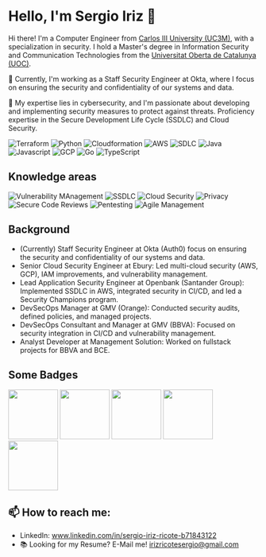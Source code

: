 # Hello, I'm Sergio Iriz 👋

Hi there! I'm a Computer Engineer from [Carlos III University (UC3M)](https://www.uc3m.es/Home), with a specialization in security. I hold a Master's degree in Information Security and Communication Technologies from the [Universitat Oberta de Catalunya (UOC)](https://www.uoc.edu/es/estudios?utm_medium=cpc&utm_source=googlesearch&utm_campaign=cap_nd_es&utm_term=uoc&gad_source=1&gclid=EAIaIQobChMI2ubAyKmjhgMVbJJQBh0vJgDfEAAYASAAEgKjlPD_BwE).

💼 Currently, I'm working as a Staff Security Engineer at Okta, where I focus on ensuring the security and confidentiality of our systems and data.

🔐 My expertise lies in cybersecurity, and I'm passionate about developing and implementing security measures to protect against threats. Proficiency expertise in the Secure Development Life Cycle (SSDLC) and Cloud Security.

![Terraform](https://img.shields.io/badge/Terraform-Expert-blue)
![Python](https://img.shields.io/badge/Python-Expert-blue)
![Cloudformation](https://img.shields.io/badge/Cloudformation-Expert-blue)
![AWS](https://img.shields.io/badge/AWS-Expert-blue)
![SDLC](https://img.shields.io/badge/SDLC-Expert-blue)
![Java](https://img.shields.io/badge/Java-Intermediate-green)
![Javascript](https://img.shields.io/badge/Javascript-Intermediate-green)
![GCP](https://img.shields.io/badge/GCP-Intermediate-green)
![Go](https://img.shields.io/badge/Go-Beginner-yellow)
![TypeScript](https://img.shields.io/badge/TypeScript-Beginner-yellow)


## Knowledge areas

![Vulnerability MAnagement](https://img.shields.io/badge/Vulnerability_Management-💼-purple)
![SSDLC](https://img.shields.io/badge/SSDLC-💼-purple)
![Cloud Security](https://img.shields.io/badge/Cloud_Security-💼-purple)
![Privacy](https://img.shields.io/badge/Privacy-💼-purple)
![Secure Code Reviews](https://img.shields.io/badge/SAST-💼-purple)
![Pentesting](https://img.shields.io/badge/Pentesting-💼-purple)
![Agile Management](https://img.shields.io/badge/Agile_Management-💼-purple)

## Background

* (Currently) Staff Security Engineer at Okta (Auth0) focus on ensuring the security and confidentiality of our systems and data.
* Senior Cloud Security Engineer at Ebury: Led multi-cloud security (AWS, GCP), IAM improvements, and vulnerability management.
* Lead Application Security Engineer at Openbank (Santander Group): Implemented SSDLC in AWS, integrated security in CI/CD, and led a Security Champions program.
* DevSecOps Manager at GMV (Orange): Conducted security audits, defined policies, and managed projects.
* DevSecOps Consultant and Manager at GMV (BBVA): Focused on security integration in CI/CD and vulnerability management.
* Analyst Developer at Management Solution: Worked on fullstack projects for BBVA and BCE.

## Some Badges

<a href="https://www.credly.com/badges/29b9ca51-5b20-44a9-9a1e-0a6afce1a2f6"><img src="https://images.credly.com/size/340x340/images/f1b8225e-1ce5-436c-8189-07d189b44650/image.png" width="100" height="100"></a>
<a href="https://www.credly.com/badges/7a173d80-ccf1-4773-91f5-0fa887487a54/linked_in_profile"><img src="https://images.credly.com/size/340x340/images/54bdb135-16dd-4f91-a89f-b5f9eed28286/image.png" width="100" height="100"></a>
<a href="https://www.credly.com/badges/801afc1f-0ab6-4197-8b57-95089b0fee93?source=linked_in_profile"><img src="https://images.credly.com/size/340x340/images/0e284c3f-5164-4b21-8660-0d84737941bc/image.png" width="100" height="100"></a>
<a href="https://google.accredible.com/dedad87b-9a25-42c7-92fb-351e23cff03a"><img src="https://templates.images.credential.net/16590187933301617801540872729153.png" width="100" height="100"></a>
<a href="https://devops.credly.com/member-badges/16514857"><img src="https://credlyapp.s3.amazonaws.com/badges/8bbb7b5a060a84447018cb1ee062f85a_17.png" width="100" height="100"></a>

## 📫 How to reach me:

- LinkedIn: www.linkedin.com/in/sergio-iriz-ricote-b71843122
- 📚 Looking for my Resume? E-Mail me! irizricotesergio@gmail.com
